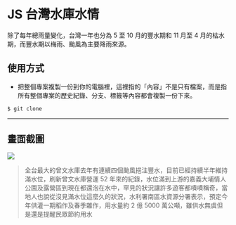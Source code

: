 # JS 台灣水庫水情

除了每年總雨量變化，台灣一年也分為 5 至 10 月的豐水期和 11 月至 4 月的枯水期，而豐水期以梅雨、颱風為主要降雨來源。

## 使用方式
- 把整個專案複製一份到你的電腦裡，這裡指的「內容」不是只有檔案，而是指所有整個專案的歷史紀錄、分支、標籤等內容都會複製一份下來。
```sh
$ git clone
```

----

## 畫面截圖
![](https://i.imgur.com/q6vkXBm.png)
> 全台最大的曾文水庫去年有連續四個颱風挹注豐水，目前已經持續半年維持滿水位，刷新曾文水庫營運 52 年來的紀錄，水位滿到上游的嘉義大埔情人公園及露營區到現在都還泡在水中，罕見的狀況讓許多遊客都嘖嘖稱奇，當地人也說從沒見滿水位這麼久的狀況，水利署南區水資源分署表示，預定今年供灌一期稻作及春季雜作，用水量約 2 億 5000 萬公噸，雖供水無虞但是還是提醒民眾節約用水
